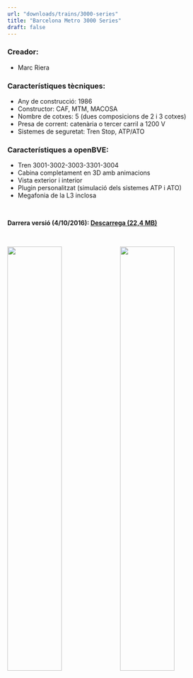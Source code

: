 ```yaml
---
url: "downloads/trains/3000-series"
title: "Barcelona Metro 3000 Series"
draft: false
---
```

### Creador:

* Marc Riera

### Característiques tècniques:

* Any de construcció: 1986
* Constructor: CAF, MTM, MACOSA
* Nombre de cotxes: 5 (dues composicions de 2 i 3 cotxes)
* Presa de corrent: catenària o tercer carril a 1200 V
* Sistemes de seguretat: Tren Stop, ATP/ATO

### Característiques a openBVE:

* Tren 3001-3002-3003-3301-3004
* Cabina completament en 3D amb animacions
* Vista exterior i interior
* Plugin personalitzat (simulació dels sistemes ATP i ATO)
* Megafonia de la L3 inclosa

&nbsp;

**Darrera versió (4/10/2016): <a href="https://github.com/MarcRiera/FCMB-3000/releases/download/v1.3/FCMB_3000_v1.3.obp">Descarrega (22,4 MB)</a>**

&nbsp;

<a href="https://bvebarcelona.cat/images/trens/3000/1.png" target="_blank"><img style="float: left; width: 49.5%; margin-right: 0.5%; margin-bottom: 1em;" src="https://bvebarcelona.cat/images/trens/3000/1.png" /></a><a href="https://bvebarcelona.cat/images/trens/3000/2.png" target="_blank"><img style="float: right; width: 49.5%; margin-left: 0.5%; margin-bottom: 1em;" src="https://bvebarcelona.cat/images/trens/3000/2.png" /></a>
